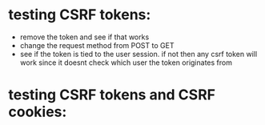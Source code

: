 # testing CSRF tokens:
- remove the token and see if that works
- change the request method from POST to GET 
- see if the token is tied to the user session. if not then any csrf token will work since it doesnt check which user the token originates from 
# testing CSRF tokens and CSRF cookies: 
